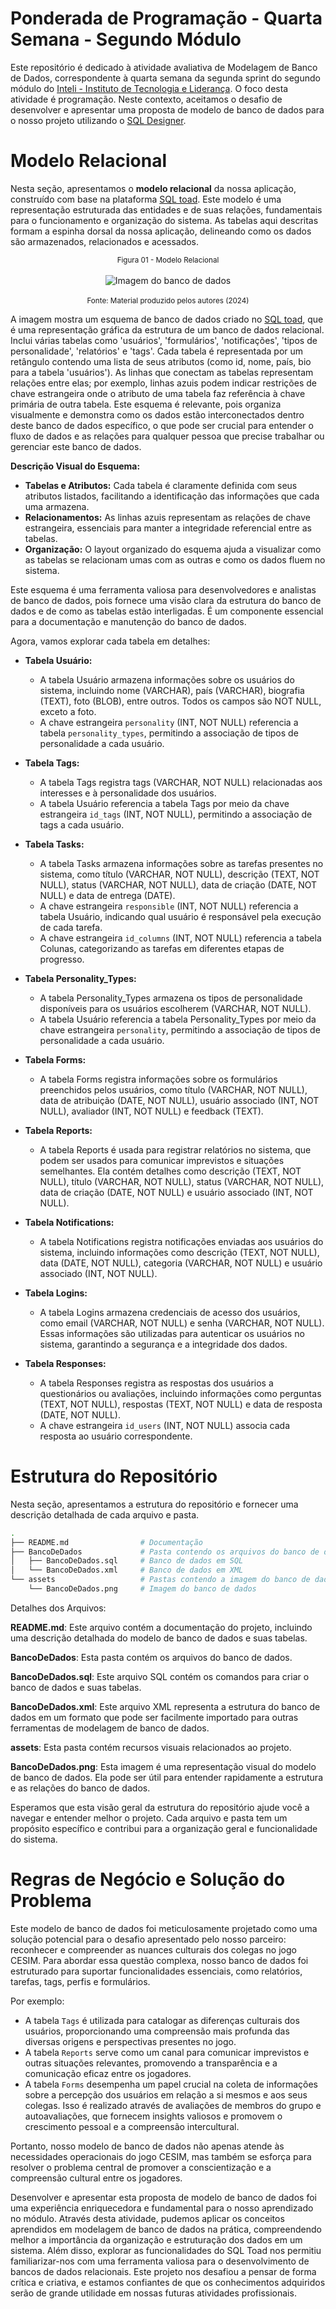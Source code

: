 # Ponderada de Programação - Quarta Semana - Segundo Módulo 

Este repositório é dedicado à atividade avaliativa de Modelagem de Banco de Dados, correspondente à quarta semana da segunda sprint do segundo módulo  do [Inteli - Instituto de Tecnologia e Liderança](https://www.inteli.edu.br/). O foco desta atividade é programação. Neste contexto, aceitamos o desafio de desenvolver e apresentar uma proposta de modelo de banco de dados para o nosso projeto utilizando o [SQL Designer](https://github.com/ondras/wwwsqldesigner).

# Modelo Relacional

Nesta seção, apresentamos o **modelo relacional** da nossa aplicação, construído com base na plataforma [SQL toad](https://sql.toad.cz/). Este modelo é uma representação estruturada das entidades e de suas relações, fundamentais para o funcionamento e organização do sistema. As tabelas aqui descritas formam a espinha dorsal da nossa aplicação, delineando como os dados são armazenados, relacionados e acessados. 


<div align="center">
<sub>Figura 01 - Modelo Relacional</sub>
<br>
<br>
<img alt="Imagem do banco de dados" src="assets/BancoDeDados.png">
<br>
<br>
<sup>Fonte: Material produzido pelos autores (2024)</sup>
</div>

A imagem mostra um esquema de banco de dados criado no [SQL toad](https://sql.toad.cz/), que é uma representação gráfica da estrutura de um banco de dados relacional. Inclui várias tabelas como 'usuários', 'formulários', 'notificações', 'tipos de personalidade', 'relatórios' e 'tags'. Cada tabela é representada por um retângulo contendo uma lista de seus atributos (como id, nome, país, bio para a tabela 'usuários'). As linhas que conectam as tabelas representam relações entre elas; por exemplo, linhas azuis podem indicar restrições de chave estrangeira onde o atributo de uma tabela faz referência à chave primária de outra tabela. Este esquema é relevante, pois organiza visualmente e demonstra como os dados estão interconectados dentro deste banco de dados específico, o que pode ser crucial para entender o fluxo de dados e as relações para qualquer pessoa que precise trabalhar ou gerenciar este banco de dados.

**Descrição Visual do Esquema:**

- **Tabelas e Atributos:** Cada tabela é claramente definida com seus atributos listados, facilitando a identificação das informações que cada uma armazena.
- **Relacionamentos:** As linhas azuis representam as relações de chave estrangeira, essenciais para manter a integridade referencial entre as tabelas.
- **Organização:** O layout organizado do esquema ajuda a visualizar como as tabelas se relacionam umas com as outras e como os dados fluem no sistema.

Este esquema é uma ferramenta valiosa para desenvolvedores e analistas de banco de dados, pois fornece uma visão clara da estrutura do banco de dados e de como as tabelas estão interligadas. É um componente essencial para a documentação e manutenção do banco de dados.

Agora, vamos explorar cada tabela em detalhes:

* **Tabela Usuário:**
    - A tabela Usuário armazena informações sobre os usuários do sistema, incluindo nome (VARCHAR), país (VARCHAR), biografia (TEXT), foto (BLOB), entre outros. Todos os campos são NOT NULL, exceto a foto.
    - A chave estrangeira `personality` (INT, NOT NULL) referencia a tabela `personality_types`, permitindo a associação de tipos de personalidade a cada usuário.

* **Tabela Tags:**
    - A tabela Tags registra tags (VARCHAR, NOT NULL) relacionadas aos interesses e à personalidade dos usuários.
    - A tabela Usuário referencia a tabela Tags por meio da chave estrangeira `id_tags` (INT, NOT NULL), permitindo a associação de tags a cada usuário.

* **Tabela Tasks:**
    - A tabela Tasks armazena informações sobre as tarefas presentes no sistema, como título (VARCHAR, NOT NULL), descrição (TEXT, NOT NULL), status (VARCHAR, NOT NULL), data de criação (DATE, NOT NULL) e data de entrega (DATE).
    - A chave estrangeira `responsible` (INT, NOT NULL) referencia a tabela Usuário, indicando qual usuário é responsável pela execução de cada tarefa.
    - A chave estrangeira `id_columns` (INT, NOT NULL) referencia a tabela Colunas, categorizando as tarefas em diferentes etapas de progresso.

* **Tabela Personality_Types:**
    - A tabela Personality_Types armazena os tipos de personalidade disponíveis para os usuários escolherem (VARCHAR, NOT NULL).
    - A tabela Usuário referencia a tabela Personality_Types por meio da chave estrangeira `personality`, permitindo a associação de tipos de personalidade a cada usuário.

* **Tabela Forms:**
    - A tabela Forms registra informações sobre os formulários preenchidos pelos usuários, como título (VARCHAR, NOT NULL), data de atribuição (DATE, NOT NULL), usuário associado (INT, NOT NULL), avaliador (INT, NOT NULL) e feedback (TEXT).

* **Tabela Reports:**
    - A tabela Reports é usada para registrar relatórios no sistema, que podem ser usados para comunicar imprevistos e situações semelhantes. Ela contém detalhes como descrição (TEXT, NOT NULL), título (VARCHAR, NOT NULL), status (VARCHAR, NOT NULL), data de criação (DATE, NOT NULL) e usuário associado (INT, NOT NULL).

* **Tabela Notifications:**
    - A tabela Notifications registra notificações enviadas aos usuários do sistema, incluindo informações como descrição (TEXT, NOT NULL), data (DATE, NOT NULL), categoria (VARCHAR, NOT NULL) e usuário associado (INT, NOT NULL).

* **Tabela Logins:**
    - A tabela Logins armazena credenciais de acesso dos usuários, como email (VARCHAR, NOT NULL) e senha (VARCHAR, NOT NULL). Essas informações são utilizadas para autenticar os usuários no sistema, garantindo a segurança e a integridade dos dados.

* **Tabela Responses:**
    - A tabela Responses registra as respostas dos usuários a questionários ou avaliações, incluindo informações como perguntas (TEXT, NOT NULL), respostas (TEXT, NOT NULL) e data de resposta (DATE, NOT NULL).
    - A chave estrangeira `id_users` (INT, NOT NULL) associa cada resposta ao usuário correspondente.

# Estrutura do Repositório

Nesta seção, apresentamos a estrutura do repositório e fornecer uma descrição detalhada de cada arquivo e pasta.

```bash
.
├── README.md                # Documentação
├── BancoDeDados             # Pasta contendo os arquivos do banco de dados
│   ├── BancoDeDados.sql     # Banco de dados em SQL
│   └── BancoDeDados.xml     # Banco de dados em XML
└── assets                   # Pastas contendo a imagem do banco de dados 
    └── BancoDeDados.png     # Imagem do banco de dados
```

Detalhes dos Arquivos:

**README.md**: Este arquivo contém a documentação do projeto, incluindo uma descrição detalhada do modelo de banco de dados e suas tabelas.

**BancoDeDados**: Esta pasta contém os arquivos do banco de dados.

**BancoDeDados.sql**: Este arquivo SQL contém os comandos para criar o banco de dados e suas tabelas.

**BancoDeDados.xml**: Este arquivo XML representa a estrutura do banco de dados em um formato que pode ser facilmente importado para outras ferramentas de modelagem de banco de dados.

**assets**: Esta pasta contém recursos visuais relacionados ao projeto.

**BancoDeDados.png**: Esta imagem é uma representação visual do modelo de banco de dados. Ela pode ser útil para entender rapidamente a estrutura e as relações do banco de dados.

Esperamos que esta visão geral da estrutura do repositório ajude você a navegar e entender melhor o projeto. Cada arquivo e pasta tem um propósito específico e contribui para a organização geral e funcionalidade do sistema.

# Regras de Negócio e Solução do Problema

Este modelo de banco de dados foi meticulosamente projetado como uma solução potencial para o desafio apresentado pelo nosso parceiro: reconhecer e compreender as nuances culturais dos colegas no jogo CESIM. Para abordar essa questão complexa, nosso banco de dados foi estruturado para suportar funcionalidades essenciais, como relatórios, tarefas, tags, perfis e formulários.

Por exemplo:
- A tabela `Tags` é utilizada para catalogar as diferenças culturais dos usuários, proporcionando uma compreensão mais profunda das diversas origens e perspectivas presentes no jogo.
- A tabela `Reports` serve como um canal para comunicar imprevistos e outras situações relevantes, promovendo a transparência e a comunicação eficaz entre os jogadores.
- A tabela `Forms` desempenha um papel crucial na coleta de informações sobre a percepção dos usuários em relação a si mesmos e aos seus colegas. Isso é realizado através de avaliações de membros do grupo e autoavaliações, que fornecem insights valiosos e promovem o crescimento pessoal e a compreensão intercultural.

Portanto, nosso modelo de banco de dados não apenas atende às necessidades operacionais do jogo CESIM, mas também se esforça para resolver o problema central de promover a conscientização e a compreensão cultural entre os jogadores.

Desenvolver e apresentar esta proposta de modelo de banco de dados foi uma experiência enriquecedora e fundamental para o nosso aprendizado no módulo. Através desta atividade, pudemos aplicar os conceitos aprendidos em modelagem de banco de dados na prática, compreendendo melhor a importância da organização e estruturação dos dados em um sistema. Além disso, explorar as funcionalidades do SQL Toad nos permitiu familiarizar-nos com uma ferramenta valiosa para o desenvolvimento de bancos de dados relacionais. Este projeto nos desafiou a pensar de forma crítica e criativa, e estamos confiantes de que os conhecimentos adquiridos serão de grande utilidade em nossas futuras atividades profissionais.
